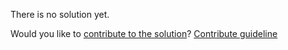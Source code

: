 
There is no solution yet.

Would you like to [contribute to the solution](https://github.com/BFEdev/BFE.dev-solutions/blob/main/typescript/subtract-a-b_en.md)? [Contribute guideline](https://github.com/BFEdev/BFE.dev-solutions#how-to-contribute)
